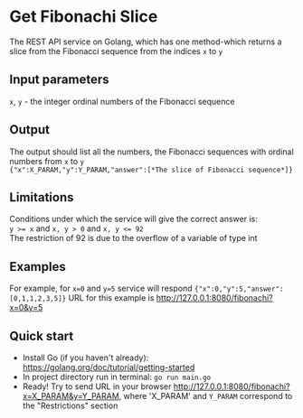 # Get Fibonachi Slice
The REST API service on Golang, which has one method-which returns a slice from the Fibonacci sequence from the indices `x` to `y`

## Input parameters
`x`, `y` - the integer ordinal numbers of the Fibonacci sequence

## Output
The output should list all the numbers, the Fibonacci sequences with ordinal numbers from `x` to `y`    
`{"x":X_PARAM,"y":Y_PARAM,"answer":[*The slice of Fibonacci sequence*]}`

## Limitations
Conditions under which the service will give the correct answer is:    
`y >= x` and `x, y > 0` and `x, y <= 92`    
The restriction of 92 is due to the overflow of a variable of type int

## Examples
For example, for `x=0` and `y=5` service will respond `{"x":0,"y":5,"answer":[0,1,1,2,3,5]}`
URL for this example is http://127.0.0.1:8080/fibonachi?x=0&y=5

## Quick start
+ Install Go (if you haven't already): https://golang.org/doc/tutorial/getting-started
+ In project directory run in terminal: `go run main.go`
+ Ready! Try to send URL in your browser http://127.0.0.1:8080/fibonachi?x=X_PARAM&y=Y_PARAM, where 'X_PARAM' and `Y_PARAM` correspond to the "Restrictions" section
